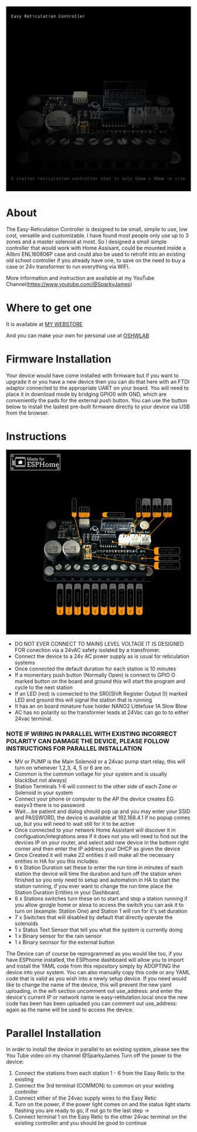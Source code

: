 ![Easy Reticulation Controller](RETIC_DARK_TEXT_WEB.png)
# About
The Easy-Reticulation Controller is designed to be small, simple to use, low cost, versatile and customizable. I have found most people only use up to 3 zones and a master solenoid at most. So I designed a small simple controller that would work with Home Assisant, could be mounted inside a Allbro ENL160806P case and could also be used to retrofit into an existing old school controller if you already have one, to save on the need to buy a case or 24v transformer to run everything via WIFI.

More information and instruction are available at my YouTube Channel(https://www.youtube.com/@SparkyJames)
# Where to get one
It is available at [MY WEBSTORE](https://www.egglec.com.au/product-page/easy-reticulation-controller-v3)

And you can make your own for personal use at [OSHWLAB](https://oshwlab.com/circular-motion/easy_retic_v3_public)

# Firmware Installation
Your device would have come installed with firmware but if you want to upgrade it or you have a new device then you can do that here with an FTDI adaptor connected to the appropriate UART on your board. You will need to place it in download mode by bridging GPIO0 with GND, which are conveniently the pads for the external push button.
You can use the button below to install the lastest pre-built firmware directly to your device via USB from the browser.

<esp-web-install-button manifest="./manifest.json"></esp-web-install-button>

<script type="module" src="https://unpkg.com/esp-web-tools@5.2.0/dist/web/install-button.js?module"></script>
# Instructions

![Controller Pinout](EASY_RETIC_PINOUT.jpg)
- DO NOT EVER CONNECT TO MAINS LEVEL VOLTAGE IT IS DESIGNED FOR conection via a 24vAC safety isolated by a transfromer.
- Connect the device to a 24v AC power supply as is usual for reticulation systems
- Once connected the default duration for each station is 10 minutes
- If a momentary push button (Normally Open) is connect to GPIO O marked button on the board and ground this will start the program and cycle to the next station
- If an LED (red) is connected to the SR0(Shift Register Output 0) marked LED and ground this will signal the station that is running
- It has an on board minature fuse holder NANO2 Littlefuse 1A Slow Blow
- AC has no polarity so the transformer leads at 24Vac can go to to either 24vac terminal.
### NOTE IF WIRING IN PARALLEL WITH EXISTING INCORRECT POLARITY CAN DAMAGE THE DEVICE, PLEASE FOLLOW INSTRUCTIONS FOR PARALLEL INSTALLATION
- MV or PUMP is the Main Solenoid or a 24vac pump start relay, this will turn on whenever 1,2,3, 4, 5 or 6 are on.
- Common is the common voltage for your system and is usually black(but not always)
- Station Terminals 1-6 will connect to the other side of each Zone or Solenoid in your system
- Connect your phone or computer to the AP the device creates EG. easyv3 there is no password
- Wait....be patient and dialog should pop up and you may enter your SSID and PASSWORD, the device is available at 192.168.4.1 if no popup comes up, but you will need to wait still for it to be active
- Once connected to your network Home Assistant will discover it in configuation/integrations area if it does not you will need to find out the devices IP on your router, and select add new device in the bottom right corner and then enter the IP address your DHCP as given the device
- Once Created it will make 22 entities it will make all the necessary entities in HA for you this includes:
- 6 x Station Duration set these to enter the run time in minutes of each station the device will time the duration and turn off the station when finished so you only need to setup and automation in HA to start the station running, if you ever want to change the run time place the Station Duration Entities in your Dashboard.
- 6 x Stations switches turn these on to start and stop a station running if you allow google home or alexa to access the switch you can ask it to turn on (example: Station One) and Station 1 will run for it's set duration
- 7 x Switches that will disabled by default that directly operate the solenoids
- 1 x Status Text Sensor that tell you what the system is currently doing
- 1 x Binary sensor for the rain sensor
- 1 x Binary seonsor for the external button

The Device can of course be reprogrammed as you would like too, if you have ESPhome installed, the ESPhome dashboard will allow you to import and install the YAML code from this repository simply by ADOPTING the device into your system. You can also manually copy this code or any YAML code that is valid as you wish into a newly setup device.  If you need would like to change the name of the device, this will prevent the new yaml uploading, in the wifi section uncomment out use_address: and enter the device's current IP or network name ie easy-retitulation.local once the new code has been has been uploaded you can comment out use_address: again as the name will be used to access the device.

# Parallel Installation
In order to install the device in parallel to an existing system, please see the You Tube video on my channel @SparkyJames
Turn off the power to the device:
1. Connect the stations from each station 1 - 6 from the Easy Retic to the existing
2. Connect the 3rd terminal (COMMON) to common on your existing controller
3. Connect either of the 24vac supply wires to the Easy Retic
4. Turn on the power, if the power light comes on and the status light starts flashing you are ready to go, if not go to the last step ->
5. Connect terminal 1 on the Easy Retic to the other 24vac terminal on the existing controller and you should be good to continue
